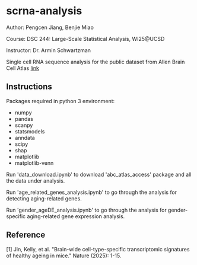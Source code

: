 # scrna-analysis

Author: Pengcen Jiang, Benjie Miao

Course: DSC 244: Large-Scale Statistical Analysis, WI25@UCSD 

Instructor: Dr. Armin Schwartzman

Single cell RNA sequence analysis for the public dataset from Allen Brain Cell Atlas [link](https://alleninstitute.github.io/abc_atlas_access/descriptions/Zeng_Aging_Mouse_dataset.html)


## Instructions

Packages required in python 3 environment: 
- numpy
- pandas
- scanpy
- statsmodels
- anndata
- scipy
- shap
- matplotlib
- matplotlib-venn


Run 'data_download.ipynb' to download 'abc_atlas_access' package and all the data under analysis. 

Run 'age_related_genes_analysis.ipynb' to go through the analysis for detecting aging-related genes. 

Run 'gender_ageDE_analysis.ipynb' to go through the analysis for gender-specific aging-related gene expression analysis. 


## Reference
[1] Jin, Kelly, et al. "Brain-wide cell-type-specific transcriptomic signatures of healthy ageing in mice." Nature (2025): 1-15.